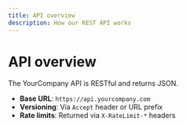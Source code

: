```yaml
---
title: API overview
description: How our REST API works
---
```


# API overview

The YourCompany API is RESTful and returns JSON.
- **Base URL**: `https://api.yourcompany.com`
- **Versioning**: Via `Accept` header or URL prefix
- **Rate limits**: Returned via `X-RateLimit-*` headers
